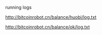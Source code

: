 running logs

http://bitcoinrobot.cn/balance/huobi/log.txt

http://bitcoinrobot.cn/balance/ok/log.txt

